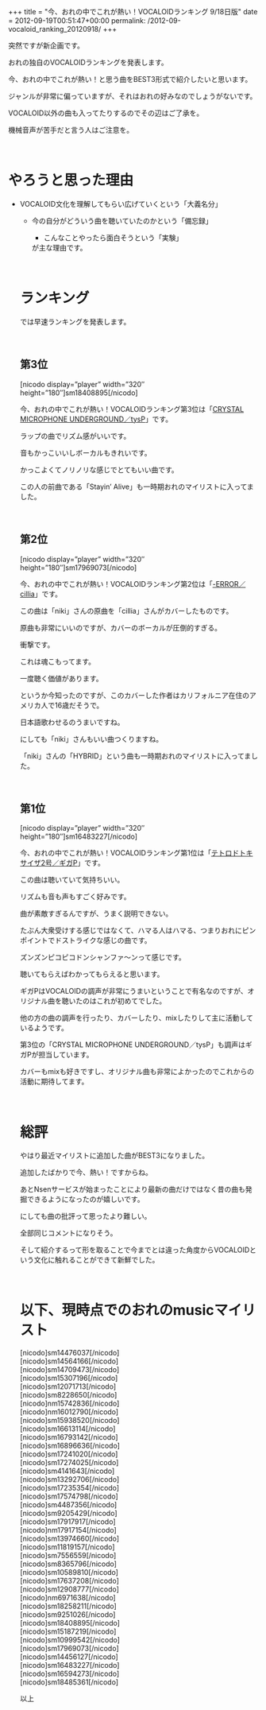 +++
title = "今、おれの中でこれが熱い！VOCALOIDランキング 9/18日版"
date = 2012-09-19T00:51:47+00:00
permalink: /2012-09-vocaloid_ranking_20120918/
+++
&nbsp;

突然ですが新企画です。

おれの独自のVOCALOIDランキングを発表します。

今、おれの中でこれが熱い！と思う曲をBEST3形式で紹介したいと思います。

ジャンルが非常に偏っていますが、それはおれの好みなのでしょうがないです。

VOCALOID以外の曲も入ってたりするのでその辺はご了承を。

機械音声が苦手だと言う人はご注意を。

&nbsp;

# やろうと思った理由

  * VOCALOID文化を理解してもらい広げていくという「大義名分」 
      * 今の自分がどういう曲を聴いていたのかという「備忘録」 
          * こんなことやったら面白そうという「実験」 </ul> 
        が主な理由です。
        
        &nbsp;
        
        # ランキング
        
        では早速ランキングを発表します。
        
        &nbsp;
        
        ## 第3位
        
        [nicodo display=&#8221;player&#8221; width=&#8221;320&#8243; height=&#8221;180&#8243;]sm18408895[/nicodo]
        
        今、おれの中でこれが熱い！VOCALOIDランキング第3位は「[CRYSTAL MICROPHONE UNDERGROUND／tysP](http://www.nicovideo.jp/watch/sm18408895 "鏡音リン・レンオリジナル曲 CRYSTAL MICROPHONE UNDERGROUND - ニコニコ動画:Zero")」です。
        
        ラップの曲でリズム感がいいです。
        
        音もかっこいいしボーカルもきれいです。
        
        かっこよくてノリノリな感じでとてもいい曲です。
        
        この人の前曲である「Stayin&#8217; Alive」も一時期おれのマイリストに入ってました。
        
        &nbsp;
        
        ## 第2位
        
        [nicodo display=&#8221;player&#8221; width=&#8221;320&#8243; height=&#8221;180&#8243;]sm17969073[/nicodo]
        
        今、おれの中でこれが熱い！VOCALOIDランキング第2位は「[-ERROR／cillia](http://www.nicovideo.jp/watch/sm17969073 "【波音リツキレ音源】-ERROR 【UTAUカバー】 - ニコニコ動画:Zero")」です。
        
        この曲は「niki」さんの原曲を「cillia」さんがカバーしたものです。
        
        原曲も非常にいいのですが、カバーのボーカルが圧倒的すぎる。
        
        衝撃です。
        
        これは魂こもってます。
        
        一度聴く価値があります。
        
        というか今知ったのですが、このカバーした作者はカリフォルニア在住のアメリカ人で16歳だそうで。
        
        日本語歌わせるのうまいですね。
        
        にしても「niki」さんもいい曲つくりますね。
        
        「niki」さんの「HYBRID」という曲も一時期おれのマイリストに入ってました。
        
        &nbsp;
        
        ## 第1位
        
        [nicodo display=&#8221;player&#8221; width=&#8221;320&#8243; height=&#8221;180&#8243;]sm16483227[/nicodo]
        
        今、おれの中でこれが熱い！VOCALOIDランキング第1位は「[テトロドトキサイザ2号／ギガP](http://www.nicovideo.jp/watch/sm16483227 "【GUMIさん】テトロドトキサイザ2号【オリジナル】 - ニコニコ動画:Zero")」です。
        
        この曲は聴いていて気持ちいい。
        
        リズムも音も声もすごく好みです。
        
        曲が素敵すぎるんですが、うまく説明できない。
        
        たぶん大衆受けする感じではなくて、ハマる人はハマる、つまりおれにピンポイントでドストライクな感じの曲です。
        
        ズンズンピコピコドンシャンファ～ンって感じです。
        
        聴いてもらえばわかってもらえると思います。
        
        ギガPはVOCALOIDの調声が非常にうまいということで有名なのですが、オリジナル曲を聴いたのはこれが初めてでした。
        
        他の方の曲の調声を行ったり、カバーしたり、mixしたりして主に活動しているようです。
        
        第3位の「CRYSTAL MICROPHONE UNDERGROUND／tysP」も調声はギガPが担当しています。
        
        カバーもmixも好きですし、オリジナル曲も非常によかったのでこれからの活動に期待してます。
        
        &nbsp;
        
        # 総評
        
        やはり最近マイリストに追加した曲がBEST3になりました。
        
        追加したばかりで今、熱い！ですからね。
        
        あとNsenサービスが始まったことにより最新の曲だけではなく昔の曲も発掘できるようになったのが嬉しいです。
        
        にしても曲の批評って思ったより難しい。
        
        全部同じコメントになりそう。
        
        そして紹介するって形を取ることで今までとは違った角度からVOCALOIDという文化に触れることができて新鮮でした。
        
        &nbsp;
        
        # 以下、現時点でのおれのmusicマイリスト
        
        <div class="niconico">
          [nicodo]sm14476037[/nicodo]<br />[nicodo]sm14564166[/nicodo]<br />[nicodo]sm14709473[/nicodo]<br />[nicodo]sm15307196[/nicodo]<br />[nicodo]sm12071713[/nicodo]<br />[nicodo]sm8228650[/nicodo]<br />[nicodo]nm15742836[/nicodo]<br />[nicodo]nm16012790[/nicodo]<br />[nicodo]sm15938520[/nicodo]<br />[nicodo]sm16613114[/nicodo]<br />[nicodo]sm16793142[/nicodo]<br />[nicodo]sm16896636[/nicodo]<br />[nicodo]sm17241020[/nicodo]<br />[nicodo]sm17274025[/nicodo]<br />[nicodo]sm4141643[/nicodo]<br />[nicodo]sm13292706[/nicodo]<br />[nicodo]sm17235354[/nicodo]<br />[nicodo]sm17574798[/nicodo]<br />[nicodo]sm4487356[/nicodo]<br />[nicodo]sm9205429[/nicodo]<br />[nicodo]sm17917917[/nicodo]<br />[nicodo]nm17917154[/nicodo]<br />[nicodo]sm13974660[/nicodo]<br />[nicodo]sm11819157[/nicodo]<br />[nicodo]sm7556559[/nicodo]<br />[nicodo]sm8365796[/nicodo]<br />[nicodo]sm10589810[/nicodo]<br />[nicodo]sm17637208[/nicodo]<br />[nicodo]sm12908777[/nicodo]<br />[nicodo]nm6971638[/nicodo]<br />[nicodo]sm18258211[/nicodo]<br />[nicodo]sm9251026[/nicodo]<br />[nicodo]sm18408895[/nicodo]<br />[nicodo]sm15187219[/nicodo]<br />[nicodo]sm10999542[/nicodo]<br />[nicodo]sm17969073[/nicodo]<br />[nicodo]sm14456127[/nicodo]<br />[nicodo]sm16483227[/nicodo]<br />[nicodo]sm16594273[/nicodo]<br />[nicodo]sm18485361[/nicodo]
        </div>
        
        
        
        <p style="clear: both;">
          以上
        </p>